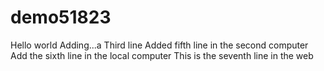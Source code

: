 # demo51823
Hello world
Adding...a
Third line
Added fifth line in the second computer
Add the sixth line in the local computer
This is the seventh line in the web
